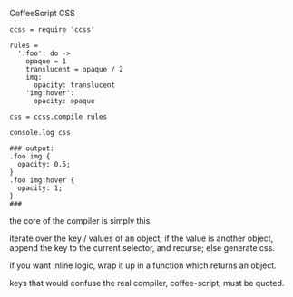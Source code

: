 CoffeeScript CSS

    ccss = require 'ccss'

    rules =
      '.foo': do ->
        opaque = 1
        translucent = opaque / 2
        img:
          opacity: translucent
        'img:hover':
          opacity: opaque

    css = ccss.compile rules

    console.log css

    ### output:
    .foo img {
      opacity: 0.5;
    }
    .foo img:hover {
      opacity: 1;
    }
    ###

the core of the compiler is simply this:

iterate over the key / values of an object; if the value is another object,
append the key to the current selector, and recurse; else generate css.

if you want inline logic, wrap it up in a function which returns an object.

keys that would confuse the real compiler, coffee-script, must be quoted.
